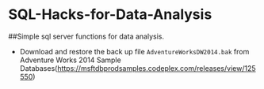 # SQL-Hacks-for-Data-Analysis
##Simple sql server functions for data analysis.

* Download and restore the back up file `AdventureWorksDW2014.bak` from Adventure Works 2014 Sample Databases(https://msftdbprodsamples.codeplex.com/releases/view/125550)
